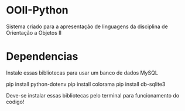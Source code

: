 # OOII-Python
Sistema criado para a apresentação de linguagens da disciplina de Orientação a Objetos II

# Dependencias

Instale essas bibliotecas para usar um banco de dados MySQL

pip install python-dotenv
pip install colorama
pip install db-sqlite3

Deve-se instalar essas bibliotecas pelo terminal para funcionamento do codigo!